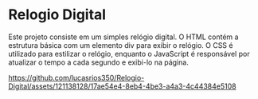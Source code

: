 # Relogio Digital

Este projeto consiste em um simples relógio digital. O HTML contém a estrutura básica com um elemento div para exibir o relógio. O CSS é utilizado para estilizar o relógio, enquanto o JavaScript é responsável por atualizar o tempo a cada segundo e exibi-lo na página.

https://github.com/lucasrios350/Relogio-Digital/assets/121138128/17ae54e4-8eb4-4be3-a4a3-4c44384e5108
